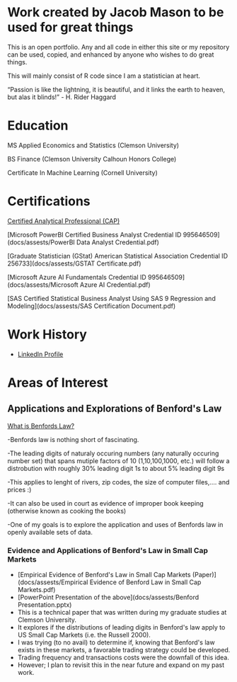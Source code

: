 # Work created by Jacob Mason to be used for great things
This is an open portfolio. Any and all code in either this site or my repository can be used, copied, and enhanced by anyone who wishes to do great things.

This will mainly consist of R code since I am a statistician at heart.

“Passion is like the lightning, it is beautiful, and it links the earth to heaven, but alas it blinds!” - H. Rider Haggard

# Education
MS Applied Economics and Statistics (Clemson University)

BS Finance (Clemson University Calhoun Honors College)

Certificate In Machine Learning (Cornell University)

# Certifications

[Certified Analytical Professional (CAP)](https://bcert.me/sungyhlyh)

[Microsoft PowerBI Certified Business Analyst Credential ID 995646509](docs/assests/PowerBI Data Analyst Credential.pdf)

[Graduate Statistician (GStat) American Statistical Association Credential ID 256733](docs/assests/GSTAT Certificate.pdf)

[Microsoft Azure AI Fundamentals Credential ID 995646509](docs/assests/Microsoft Azure AI Credential.pdf)

[SAS Certified Statistical Business Analyst Using SAS 9 Regression and Modeling](docs/assests/SAS Certification Document.pdf)

# Work History
- [LinkedIn Profile](https://www.linkedin.com/in/jacob-mason-36856486/)

# Areas of Interest

## Applications and Explorations of Benford's Law

[What is Benfords Law?](https://en.wikipedia.org/wiki/Benford%27s_law)
  
   -Benfords law is nothing short of fascinating.
   
   -The leading digits of naturaly occuring numbers (any naturally occuring number set) that spans mutiple factors of 10 (1,10,100,1000, etc.) will follow a distrobution with roughly 30% leading digit 1s to about 5% leading digit 9s
   
   -This applies to lenght of rivers, zip codes, the size of computer files,.... and prices :)
   
   -It can also be used in court as evidence of improper book keeping (otherwise known as cooking the books)
   
   -One of my goals is to explore the application and uses of Benfords law in openly available sets of data.

### Evidence and Applications of Benford's Law in Small Cap Markets
- [Empirical Evidence of Benford's Law in Small Cap Markets (Paper)](docs/assests/Empirical Evidence of Benford Law in Small Cap Markets.pdf)
- [PowerPoint Presentation of the above](docs/assests/Benford Presentation.pptx)
- This is a technical paper that was written during my graduate studies at Clemson University.
- It explores if the distributions of leading digits in Benford's law apply to US Small Cap Markets (i.e. the Russell 2000).
- I was trying (to no avail) to determine if, knowing that Benford's law exists in these markets, a favorable trading strategy could be developed.
- Trading frequency and transactions costs were the downfall of this idea.
- However; I plan to revisit this in the near future and expand on my past work.



